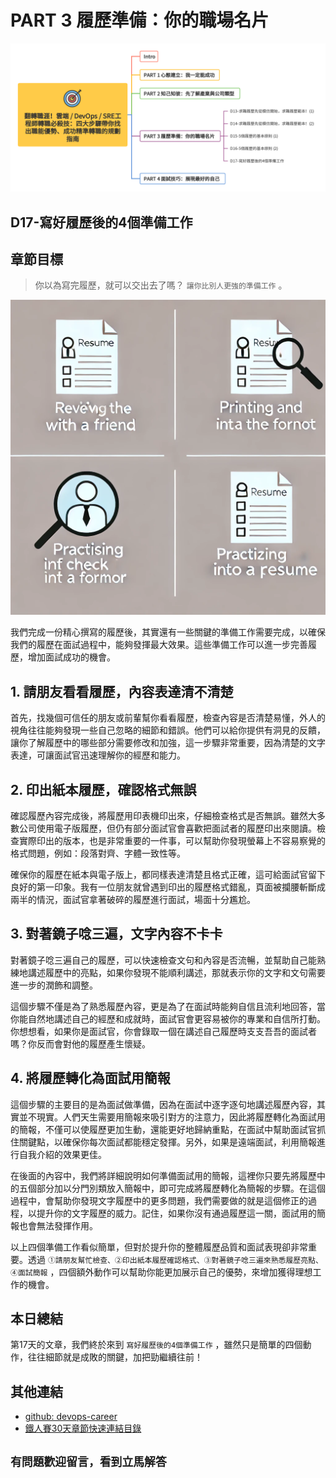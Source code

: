 # PART 3 履歷準備：你的職場名片

![鐵人賽-30Days-P3](https://github.com/qwedsazxc78/devops-career/raw/main/docs/img/30Days-P3.png)

## D17-寫好履歷後的4個準備工作

## 章節目標

> 你以為寫完履歷，就可以交出去了嗎？ `讓你比別人更強的準備工作` 。

![D17-寫好履歷後的4個準備工作](https://github.com/qwedsazxc78/devops-career/raw/main/docs/img/D17.png)

我們完成一份精心撰寫的履歷後，其實還有一些關鍵的準備工作需要完成，以確保我們的履歷在面試過程中，能夠發揮最大效果。這些準備工作可以進一步完善履歷，增加面試成功的機會。

## 1. 請朋友看看履歷，內容表達清不清楚

首先，找幾個可信任的朋友或前輩幫你看看履歷，檢查內容是否清楚易懂，外人的視角往往能夠發現一些自己忽略的細節和錯誤。他們可以給你提供有洞見的反饋，讓你了解履歷中的哪些部分需要修改和加強，這一步驟非常重要，因為清楚的文字表達，可讓面試官迅速理解你的經歷和能力。

## 2. 印出紙本履歷，確認格式無誤

確認履歷內容完成後，將履歷用印表機印出來，仔細檢查格式是否無誤。雖然大多數公司使用電子版履歷，但仍有部分面試官會喜歡把面試者的履歷印出來閱讀。檢查實際印出的版本，也是非常重要的一件事，可以幫助你發現螢幕上不容易察覺的格式問題，例如：段落對齊、字體一致性等。

確保你的履歷在紙本與電子版上，都同樣表達清楚且格式正確，這可給面試官留下良好的第一印象。我有一位朋友就曾遇到印出的履歷格式錯亂，頁面被攔腰斬斷成兩半的情況，面試官拿著破碎的履歷進行面試，場面十分尷尬。

## 3. 對著鏡子唸三遍，文字內容不卡卡

對著鏡子唸三遍自己的履歷，可以快速檢查文句和內容是否流暢，並幫助自己能熟練地講述履歷中的亮點，如果你發現不能順利講述，那就表示你的文字和文句需要進一步的潤飾和調整。

這個步驟不僅是為了熟悉履歷內容，更是為了在面試時能夠自信且流利地回答，當你能自然地講述自己的經歷和成就時，面試官會更容易被你的專業和自信所打動。你想想看，如果你是面試官，你會錄取一個在講述自己履歷時支支吾吾的面試者嗎？你反而會對他的履歷產生懷疑。

## 4. 將履歷轉化為面試用簡報

這個步驟的主要目的是為面試做準備，因為在面試中逐字逐句地講述履歷內容，其實並不現實。人們天生需要用簡報來吸引對方的注意力，因此將履歷轉化為面試用的簡報，不僅可以使履歷更加生動，還能更好地歸納重點，在面試中幫助面試官抓住關鍵點，以確保你每次面試都能穩定發揮。另外，如果是遠端面試，利用簡報進行自我介紹的效果更佳。

在後面的內容中，我們將詳細說明如何準備面試用的簡報，這裡你只要先將履歷中的五個部分加以分門別類放入簡報中，即可完成將履歷轉化為簡報的步驟。在這個過程中，會幫助你發現文字履歷中的更多問題，我們需要做的就是這個修正的過程，以提升你的文字履歷的威力。記住，如果你沒有通過履歷這一關，面試用的簡報也會無法發揮作用。

以上四個準備工作看似簡單，但對於提升你的整體履歷品質和面試表現卻非常重要。透過 `①請朋友幫忙檢查、②印出紙本履歷確認格式、③對著鏡子唸三遍來熟悉履歷亮點、④面試簡報` ，四個額外動作可以幫助你能更加展示自己的優勢，來增加獲得理想工作的機會。

## 本日總結

第17天的文章，我們終於來到 `寫好履歷後的4個準備工作` ，雖然只是簡單的四個動作，往往細節就是成敗的關鍵，加把勁繼續往前！

## 其他連結

* [github: devops-career](https://github.com/qwedsazxc78/devops-career/tree/main)
* [鐵人賽30天章節快速連結目錄](https://ithelp.ithome.com.tw/articles/10351094)

## `有問題歡迎留言，看到立馬解答`
